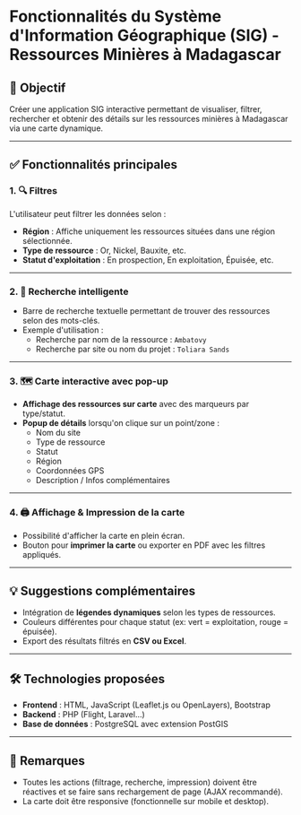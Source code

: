 # Fonctionnalités du Système d'Information Géographique (SIG) - Ressources Minières à Madagascar

## 🎯 Objectif
Créer une application SIG interactive permettant de visualiser, filtrer, rechercher et obtenir des détails sur les ressources minières à Madagascar via une carte dynamique.

---

## ✅ Fonctionnalités principales

### 1. 🔍 Filtres 
L'utilisateur peut filtrer les données selon :
- **Région** : Affiche uniquement les ressources situées dans une région sélectionnée.
- **Type de ressource** : Or, Nickel, Bauxite, etc.
- **Statut d'exploitation** : En prospection, En exploitation, Épuisée, etc.

---

### 2. 🧠 Recherche intelligente
- Barre de recherche textuelle permettant de trouver des ressources selon des mots-clés.
- Exemple d'utilisation :
  - Recherche par nom de la ressource : `Ambatovy`
  - Recherche par site ou nom du projet : `Toliara Sands`

---

### 3. 🗺️ Carte interactive avec pop-up 
- **Affichage des ressources sur carte** avec des marqueurs par type/statut.
- **Popup de détails** lorsqu'on clique sur un point/zone :
  - Nom du site
  - Type de ressource
  - Statut
  - Région
  - Coordonnées GPS
  - Description / Infos complémentaires

---

### 4. 🖨️ Affichage & Impression de la carte
- Possibilité d'afficher la carte en plein écran.
- Bouton pour **imprimer la carte** ou exporter en PDF avec les filtres appliqués.

---

## 💡 Suggestions complémentaires
- Intégration de **légendes dynamiques** selon les types de ressources.
- Couleurs différentes pour chaque statut (ex: vert = exploitation, rouge = épuisée).
- Export des résultats filtrés en **CSV ou Excel**.

---

## 🛠️ Technologies proposées
- **Frontend** : HTML, JavaScript (Leaflet.js ou OpenLayers), Bootstrap
- **Backend** : PHP (Flight, Laravel...)
- **Base de données** : PostgreSQL avec extension PostGIS

---

## 📌 Remarques
- Toutes les actions (filtrage, recherche, impression) doivent être réactives et se faire sans rechargement de page (AJAX recommandé).
- La carte doit être responsive (fonctionnelle sur mobile et desktop).

